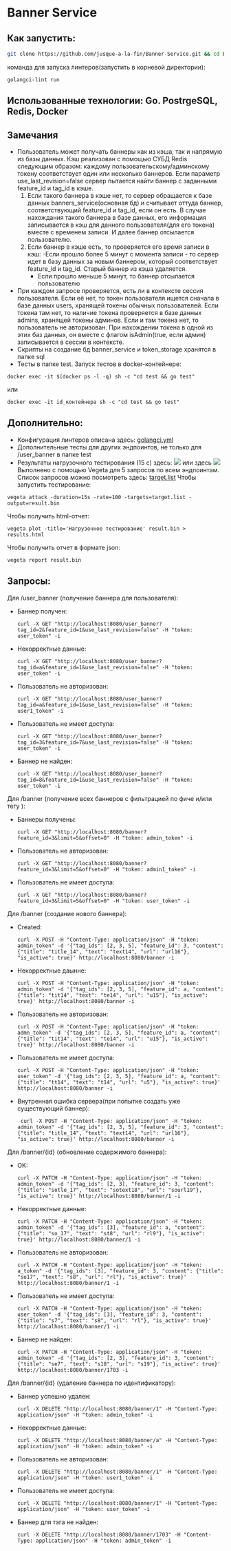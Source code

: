 # Banner Service
## Как запустить:
```bash
git clone https://github.com/jusque-a-la-fin/Banner-Service.git && cd Banner-Service && docker-compose up
```
команда для запуска линтеров(запустить в корневой директории):
```
golangci-lint run
```
## Использованные технологии: Go. PostrgeSQL, Redis, Docker
## Замечания
- Пользователь может получать баннеры как из кэша, так и напрямую из базы данных. Кэш реализован с помощью СУБД Redis следующим образом: каждому пользовательскому/админскому токену соответствует один или несколько баннеров. Если параметр use_last_revision=false сервер пытается найти баннер с заданными feature_id и tag_id в кэше.
  1) Если такого баннера в кэше нет, то сервер обращается к базе данных banners_service(основная бд) и считывает оттуда баннер, соответствующий feature_id и tag_id, если он есть. В случае нахождания такого баннера в базе данных, его информация записывается в кэш для данного пользователя(для его токена) вместе с временем записи. И далее баннер отсылается пользователю.
  2) Если баннер в кэше есть, то проверяется его время записи в кэш:
     -Если прошло более 5 минут с момента записи - то сервер идет в базу данных за новым баннером, который соответствует feature_id и tag_id. Старый баннер из кэша удаляется.
     - Если прошло меньше 5 минут, то баннер отсылается пользователю
- При каждом запросе проверяется, есть ли в контексте сессия пользователя. Если её нет, то токен пользователя ищется сначала в базе данных users, хранящей токены обычных пользователей. Если токена там нет, то наличие токена проверяется в базе данных admins, хранящей токены админов. Если и там токена нет, то пользователь не авторизован. При нахождении токена в одной из этих баз данных, он вместе с флагом isAdmin(true, если админ) записывается в сессии в контексте.
- Скрипты на создание бд banner_service и token_storage хранятся в папке sql
- Тесты в папке test. Запуск тестов в docker-контейнере:
```
docker exec -it $(docker ps -l -q) sh -c "cd test && go test"
```
или
```
docker exec -it id_контейнера sh -c "cd test && go test"
```
## Дополнительно:
- Конфигурация линтеров описана здесь: [golangci.yml](golangci.yml)
- Дополнительные тесты для других эндпоинтов, не только для /user_banner в папке test
- Результаты нагрузочного тестирования (15 c) здесь: ![](vegeta-plot.png) или здесь ![](results.png) Выполнено с помощью Vegeta для 5 запросов по всем эндпоинтам. Список запросов можно посмотреть здесь: [target.list](target.list) Чтобы запустить тестирование:
```
vegeta attack -duration=15s -rate=100 -targets=target.list -output=result.bin
```
Чтобы получить html-отчет:
```
vegeta plot -title='Нагрузочное тестирование' result.bin > results.html
```
Чтобы получить отчет в формате json:
```
vegeta report result.bin
```
## Запросы: 
Для /user_banner (получение баннера для пользователя):
- Баннер получен:
  ```
  curl -X GET "http://localhost:8080/user_banner?tag_id=2&feature_id=1&use_last_revision=false" -H "token: user_token" -i
  ```
  
- Некорректные данные:
  ```
  curl -X GET "http://localhost:8080/user_banner?tag_id=a&feature_id=1&use_last_revision=false" -H "token: user_token" -i
  ```
  
- Пользователь не авторизован:
  ```
  curl -X GET "http://localhost:8080/user_banner?tag_id=a&feature_id=1&use_last_revision=false" -H "token: user1_token" -i
  ```
  
- Пользователь не имеет доступа:
  ```
  curl -X GET "http://localhost:8080/user_banner?tag_id=3&feature_id=7&use_last_revision=false" -H "token: user_token" -i
  ```
  
- Баннер не найден:
  ```
  curl -X GET "http://localhost:8080/user_banner?tag_id=8&feature_id=1&use_last_revision=false" -H "token: user_token" -i
  ```

Для /banner (получение всех баннеров c фильтрацией по фиче и/или тегу ):
- Баннеры получены:
  ```
  curl -X GET "http://localhost:8080/banner?feature_id=3&limit=5&offset=0" -H "token: admin_token" -i
  ```
  
- Пользователь не авторизован:
  ```
  curl -X GET "http://localhost:8080/banner?feature_id=3&limit=5&offset=0" -H "token: admin1_token" -i
  ```
  
- Пользователь не имеет доступа:
  ```
  curl -X GET "http://localhost:8080/banner?feature_id=3&limit=5&offset=0" -H "token: user_token" -i
  ```

Для /banner (создание нового баннера):
- Created:
  ```
  curl -X POST -H "Content-Type: application/json" -H "token: admin_token" -d '{"tag_ids": [2, 3, 5], "feature_id": 3, "content": {"title": "title_14", "text": "text14", "url": "url16"}, "is_active": true}' http://localhost:8080/banner -i
  ```

- Некорректные даынне:
  ```
  curl -X POST -H "Content-Type: application/json" -H "token: admin_token" -d '{"tag_ids": [2, 3, 5], "feature_id": a, "content": {"title": "tit14", "text": "te14", "url": "u15"}, "is_active": true}' http://localhost:8080/banner -i
  ```

- Пользователь не авторизован:
  ``` 
  curl -X POST -H "Content-Type: application/json" -H "token: admn_token" -d '{"tag_ids": [2, 3, 5], "feature_id": a, "content": {"title": "tit14", "text": "te14", "url": "u15"}, "is_active": true}' http://localhost:8080/banner -i
  ```

- Пользователь не имеет доступа:
  ```
  curl -X POST -H "Content-Type: application/json" -H "token: user_token" -d '{"tag_ids": [2, 3, 5], "feature_id": a, "content": {"title": "tt14", "text": "t14", "url": "u5"}, "is_active": true}' http://localhost:8080/banner -i
  ```

- Внутренная ошибка сервера(при попытке создать уже существующий баннер):
  ```
   curl -X POST -H "Content-Type: application/json" -H "token: admin_token" -d '{"tag_ids": [2, 3, 5], "feature_id": 3, "content": {"title": "title_14", "text": "text14", "url": "url16"}, "is_active": true}' http://localhost:8080/banner -i
  ```

Для /banner/{id} (обновление содержимого баннера):
- OK:
  ```
  curl -X PATCH -H "Content-Type: application/json" -H "token: admin_token" -d '{"tag_ids": [2, 3], "feature_id": 3, "content": {"title": "sotle_17", "text": "sotext18", "url": "sourl19"}, "is_active": true}' http://localhost:8080/banner/1 -i
  ```

- Некорректные данные:
  ```
  curl -X PATCH -H "Content-Type: application/json" -H "token: admin_token" -d '{"tag_ids": [3], "feature_id": a, "content": {"title": "so_17", "text": "st8", "url": "rl9"}, "is_active": true}' http://localhost:8080/banner/1 -i
  ```

- Пользователь не авторизован:
  ```
  curl -X PATCH -H "Content-Type: application/json" -H "token: a_token" -d '{"tag_ids": [3], "feature_id": 3, "content": {"title": "so17", "text": "s8", "url": "rl"}, "is_active": true}' http://localhost:8080/banner/1 -i
  ```

- Пользователь не имеет доступа:
  ``` 
  curl -X PATCH -H "Content-Type: application/json" -H "token: user_token" -d '{"tag_ids": [3], "feature_id": 3, "content": {"title": "s7", "text": "s8", "url": "rl"}, "is_active": true}' http://localhost:8080/banner/1 -i
  ```

- Баннер не найден:
  ```
  curl -X PATCH -H "Content-Type: application/json" -H "token: admin_token" -d '{"tag_ids": [2, 3], "feature_id": 3, "content": {"title": "se7", "text": "s18", "url": "s19"}, "is_active": true}' http://localhost:8080/banner/1703 -i
  ```

Для /banner/{id} (удаление баннера по идентификатору):
- Баннер успешно удален:
  ```
  curl -X DELETE "http://localhost:8080/banner/1" -H "Content-Type: application/json" -H "token: admin_token" -i
  ```
  
- Некорректные данные:
  ```
  curl -X DELETE "http://localhost:8080/banner/a" -H "Content-Type: application/json" -H "token: admin_token" -i
  ```
  
- Пользователь не авторизован:
  ```
  curl -X DELETE "http://localhost:8080/banner/1" -H "Content-Type: application/json" -H "token: user1_token" -i
  ```
  
- Пользователь не имеет доступа:
  ```
  curl -X DELETE "http://localhost:8080/banner/1" -H "Content-Type: application/json" -H "token: user_token" -i
  ```

- Баннер для тэга не найден:
  ```
  curl -X DELETE "http://localhost:8080/banner/1703" -H "Content-Type: application/json" -H "token: admin_token" -i
  ```
 

